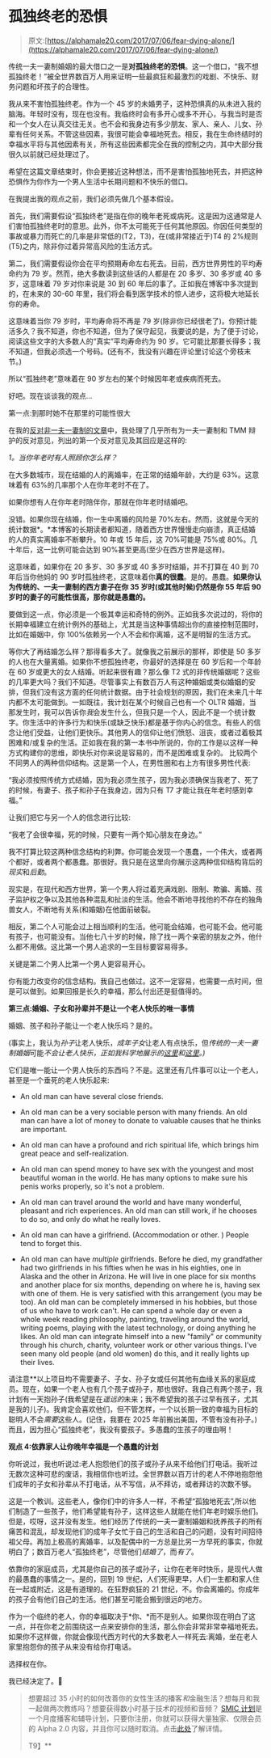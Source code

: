 # 孤独终老的恐惧

> 原文:[https://alphamale20.com/2017/07/06/fear-dying-alone/](https://alphamale20.com/2017/07/06/fear-dying-alone/)

传统一夫一妻制婚姻的最大借口之一是**对孤独终老的恐惧**。这一个借口，“我不想孤独终老！”被全世界数百万人用来证明一些最疯狂和最激烈的戏剧、不快乐、财务问题和坏孩子的合理性。

我从来不害怕孤独终老。作为一个 45 岁的未婚男子，这种恐惧真的从未进入我的脑海。年轻时没有，现在也没有。我临终时会有多开心或多不开心，与我当时是否和一个女人在认真交往无关。也不会和我身边有多少朋友、家人、亲人、儿女、孙辈有任何关系。不管这些因素，我很可能会幸福地死去。相反，我在生命终结时的幸福水平将与其他因素有关，所有这些因素都完全在我的控制之内，其中大部分我很久以前就已经处理过了。

希望在这篇文章结束时，你会更接近这种想法，而不是害怕孤独地死去，并把这种恐惧作为你作为一个男人生活中长期问题和不快乐的借口。

在我提出我的观点之前，我们必须先做几个基本假设。

首先，我们需要假设“孤独终老”是指在你的晚年老死或病死。这是因为这通常是人们害怕孤独终老时的意思。此外，你不太可能死于任何其他原因。你因任何类型的事故或暴力而死亡的几率是非常低的(T2，T3)，在(或非常接近于)T4 的 2%规则(T5)之内，除非你过着异常高风险的生活方式。

第二，我们需要假设你会在平均预期寿命左右死去。目前，西方世界男性的平均寿命约为 79 岁。然而，绝大多数读到这些话的人都是在 20 多岁、30 多岁或 40 多岁，这意味着 79 岁对你来说是 30 到 60 年后的事了。正如我在博客中多次提到的，在未来的 30-60 年里，我们将会看到医学技术的惊人进步，这将极大地延长你的寿命。

这意味着当你 79 岁时，平均寿命将不再是 79 岁(除非你已经很老了)。你预计能活多久？我不知道，你也不知道，但为了保守起见，我要说的是，为了便于讨论，阅读这些文字的大多数人的“真实”平均寿命约为 90 岁。它可能比那要长得多；我不知道，但我必须选一个号码。(还有不，我没有兴趣在评论里讨论这个旁枝末节。)

所以“孤独终老”意味着在 90 岁左右的某个时候因年老或疾病而死去。

好吧。现在谈谈我的观点...

第一点:到那时她不在那里的可能性很大

在我的[反对非一夫一妻制的文章](https://blackdragonblog.com/2014/01/12/objections-non-monogamy/)中，我处理了几乎所有为一夫一妻制和 TMM 辩护的反对意见，列出的第一个反对意见及其回应是这样的:

*1。当你年老时有人照顾你怎么样？*

在大多数城市，现在结婚的人的离婚率，在正常的结婚年龄，大约是 63%。这意味着有 63%的几率那个人在你年老时不在了。

如果你想有人在你年老时陪伴你，那就在你年老时结婚吧。

没错。如果你现在结婚，你一生中离婚的风险是 70%左右。然而，这就是今天的统计数据*。*本博客的长期读者都知道，随着西方世界慢慢走向崩溃，真正结婚的人的真实离婚率不断攀升。10 年或 15 年后，这 70%可能是 75%或 80%。几十年后，这一比例可能会达到 90%甚至更高(至少在西方世界是这样)。

这意味着，如果你在 20 多岁、30 多岁或 40 多岁时结婚，并不打算在 40 到 70 年后当你他妈的 90 岁时孤独终老，这意味着你**真的很蠢**。是的。愚蠢。**如果你认为传统的、一夫一妻制的西方妻子在你 35 岁时(或其他时候)仍然是你 55 年后 90 岁时的妻子的可能性很高，那你就是愚蠢的。**

要做到这一点，你必须是一个极其幸运和奇特的例外。正如我多次说过的，将你的长期幸福建立在统计例外的基础上，尤其是当这种事情超出你的直接控制范围时，比如在婚姻中，你 100%依赖另一个人不会和你离婚，这不是明智的生活方式。

等你大了再结婚怎么样？那得看多大了。就像我之前展示的那样，即使是 50 多岁的人也在大量离婚。如果你不想孤独终老，你最好的选择是在 60 岁后和一个年龄在 60 岁或更大的女人结婚。听起来很有趣？那么像 T2 式的非传统婚姻呢？这些的几率更大吗？我们不知道。尽管事实上有数百万人有这种婚姻或类似婚姻的安排，但我们没有这方面的任何统计数据。由于社会规划的原因，我们在未来几十年内都不太可能做到。一如既往，我计划在某个时候自己也有一个 OLTR 婚姻，当那发生时，我可以告诉你*我*会发生什么，但我只是一个人，因此不是一个统计数字。你生活中的许多行为和快乐(或缺乏快乐)都是基于你内心的信念。有些人的信念让他们受益，让他们更快乐。其他男人的信仰让他们愤怒、沮丧，或者过着极其困难和/或复杂的生活。正如我在我的第一本书中所说的，你的工作是以这样一种方式构建你的思维，即快乐对你来说是容易的，而不是困难或复杂的。 比较两个不同男人的两种信仰结构。这是第一个人，在男性圈和右上方有很多男性代表:

“我必须按照传统方式结婚，因为我必须生孩子，因为我必须确保当我老了、死了的时候，有妻子、孩子和孙子在我身边，因为只有 T7 才能让我在年老时感到幸福。”

让我们把它与另一个人的信念进行比较:

“我老了会很幸福，死的时候，只要有一两个知心朋友在身边。”

我不打算比较这两种信念结构的利弊。你可能会发现一个愚蠢，一个伟大，或者两个都好，或者两个都愚蠢。那很好。我只是在这里向你展示这两种信仰结构背后的*现实*和*后勤*。

现实是，在现代和西方世界，第一个男人将过着充满戏剧、限制、欺骗、离婚、孩子监护权之争以及其他各种混乱和扯淡的生活。他会不断地寻找他的不存在的独角兽女人，不断地有关系(和婚姻)在他面前破裂。

相反，第二个人可能会过上相当顺利的生活。他可能会结婚，也可能不会。他可能有孩子，也可能没有。当他七八十岁的时候，除了找一两个亲密的朋友之外，他什么都不用做。这比第一个男人追求的一生目标要容易得多。

关键是第二个男人比第一个男人更容易开心。

你有能力改变你的信念结构。我自己也做过。这不一定容易，也需要一点时间，但是可以做到。如果回报是长久的幸福，那么付出还是挺值得的。

**第三点:婚姻、子女和孙辈并不是让一个老人快乐的唯一事情**

婚姻、孩子和孙子能让一个老人快乐吗？是的。

(事实上，我认为*孙子*让老人快乐，*成年子女*让老人有点快乐，但*传统的一夫一妻制婚姻*可能*不会让老人快乐，正如我科学地展示的[这里](https://blackdragonblog.com/2015/11/16/what-life-long-marriage-really-looks-like/)和[这里](https://blackdragonblog.com/2014/10/09/happiness-or-longevity-an-experiement/)。)*

它们是唯一能让一个男人快乐的东西吗？不是。这里还有几件事可以让一个老人，甚至是一个垂死的老人快乐起来:

*   An old man can have several close friends.

*   An old man can be a very sociable person with many friends. An old man can have a lot of money to donate to valuable causes that he thinks are important.

*   An old man can have a profound and rich spiritual life, which brings him great peace and self-realization.

*   An old man can spend money to have sex with the youngest and most beautiful woman in the world. He has many options to make sure his penis works properly, so it's not a problem.

*   An old man can travel around the world and have many wonderful, pleasant and rich experiences. An old man can still work, if he chooses to do so, and only do what he really loves.

*   An old man can have a girlfriend. (Accommodation or other. ) People tend to forget this.

*   An old man can have *multiple* girlfriends. Before he died, my grandfather had two girlfriends in his fifties when he was in his eighties, one in Alaska and the other in Arizona. He will live in one place for six months and another place for six months, depending on where he is, having sex with one of them. He is very satisfied with this arrangement (you may be too). An old man can be completely immersed in his hobbies, but those of us who have to work can't. He can spend a whole day or even a whole week reading philosophy, painting, traveling around the world, writing poems, playing with the latest technology, or doing anything he likes. An old man can integrate himself into a new "family" or community through his church, charity, volunteer work or other various things. I've seen many old people (and old women) do this, and it really lights up their lives.

请注意**以上项目均不需要妻子、子女、孙子女或任何其他有血缘关系的家庭成员。现在，如果一个老人也有几个孩子或孙子，那也很好。我自己有两个孩子，我计划有一天抱孙子(我希望是在*遥远的*未来；我不希望我的孩子过早有孩子，尤其是我的儿子)。我肯定会喜欢他们，但不管怎样，一个以长期一致的幸福为目标的聪明人不会*需要*这些人。(记住，我要在 2025 年前搬出美国，不管有没有孙子。)而且，因为担心“孤独终老”，我没有要孩子。多愚蠢的生孩子的理由啊！

**观点 4:依靠家人让你晚年幸福是一个愚蠢的计划**

你听说过，我也听说过:老人抱怨他们的孩子或孙子从来不给他们打电话。我听过无数次这种可悲的废话，我相信你也听过。全世界数以百万计的老人不停地抱怨他们成年的子女和孙辈从不打电话，从不写信，从不拜访，或者拜访的次数不够。

这是一个教训。这些老人，像你们中的许多人一样，不希望“孤独地死去”,所以他们制造了一些孩子，他们希望能有孙子，这样这些人就能在他们年老时娱乐他们。但是，哎呀，这并没有发生。他们经历了传统的一夫一妻制婚姻和抚养孩子的所有痛苦和混乱，却发现他们的成年子女忙于自己的生活和自己的问题，没有时间招待祖父母。再加上极高的离婚率，以及配偶中的一方总是比另一方早死的事实，你就明白了；数百万老人“孤独终老”，尽管他们*结婚了*，而*有了*。

依靠你的家庭成员，尤其是你自己的孩子或孙子，让你在老年时快乐，是现代人做的最愚蠢的事情之一。是的，回到 19 世纪，人们死得更早，人们一生都和家人住在一起或附近，这是有道理的。在狂野疯狂的 21 世纪，不。你会离婚的。你成年的孩子会有他们自己的生活。他们甚至可能会搬到很远的地方。

作为一个临终的老人，你的幸福取决于*你、*而不是别人。如果你现在明白了这一点，并在你老之前围绕这一点来安排你的生活，那么你会非常非常幸福地死去。如果你不这样做，你就会像现代西方时代的大多数老人一样死去:离婚，坐在老人家里抱怨你的孩子从来没有给你打电话。

选择权在你。

我已经决定了。🙂

> 想要超过 35 小时的如何改善你的女性生活的播客*和*金融生活？想每月和我一起做两次教练吗？想要获得数小时基于技术的视频和音频？ [SMIC 计划](https://alphamale20.kartra.com/page/vIL17)是一个月度播客和辅导计划，只要你注册，你就可以获得大量独家、仅限会员的 Alpha 2.0 内容，并且你可以随时取消。点击[此处](https://alphamale20.kartra.com/page/vIL17)了解详情。
> 
> T9】**